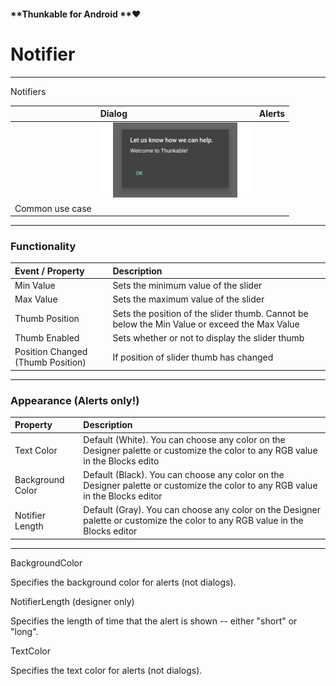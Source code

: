 #### **Thunkable for Android **❤

# Notifier

---

Notifiers 

|  | Dialog | Alerts |
| :--- | :--- | :--- |
|  | ![](/assets/notifier.png) |  |
| Common use case |  |  |

---

### Functionality

| Event / Property | Description |
| :--- | :--- |
| Min Value | Sets the minimum value of the slider |
| Max Value | Sets the maximum value of the slider |
| Thumb Position | Sets the position of the slider thumb. Cannot be below the Min Value or exceed the Max Value |
| Thumb Enabled | Sets whether or not to display the slider thumb |
| Position Changed \(Thumb Position\) | If position of slider thumb has changed |

---

### **Appearance \(Alerts only!\)**

| Property | Description |
| :--- | :--- |
| Text Color | Default \(White\). You can choose any color on the Designer palette or customize the color to any RGB value in the Blocks edito |
| Background Color | Default \(Black\). You can choose any color on the Designer palette or customize the color to any RGB value in the Blocks editor |
| Notifier Length | Default \(Gray\). You can choose any color on the Designer palette or customize the color to any RGB value in the Blocks editor |

---

BackgroundColor

Specifies the background color for alerts \(not dialogs\).

  


NotifierLength \(designer only\)

Specifies the length of time that the alert is shown -- either "short" or "long".

  


TextColor

Specifies the text color for alerts \(not dialogs\).

